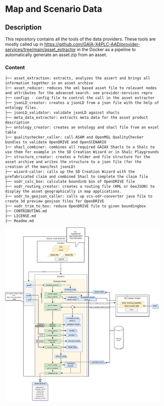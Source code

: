 Map and Scenario Data
====

## Description
This repository contains all the tools of the data providers. These tools are mostly called up in https://github.com/GAIA-X4PLC-AAD/provider-services/tree/main/asset_extractor in the Docker as a pipeline to automatically generate an asset.zip from an asset.


### Content

```
├── asset_extraction: extracts, analyzes the assert and brings all information together in an asset archive
├── asset_reducer: reduces the xml based asset file to relevant nodes and attributes for the advanced search. see provider-services repro
├── configs - config file to control the call in the asset extractor
├── jsonLD_creator: creates a jsonLD from a json file with the help of ontology files.
├── jsonLD_validator: validate jsonLD against shacls
├──	meta_data_extractor: extracts meta data for the asset product description
├──	ontology_creator: creates an ontology and shacl file from an excel table
├── qualitychecker_caller: call ASAM and OpenMSL QualityChecker bundles to validate OpenDRIVE and OpenSCENARIO
├── shacl_combiner: combines all required GAIAX Shacls to a Shalc to use them for example in the SD Creation Wizard or in Shalc Playgrounds
├──	structure_creator: creates a folder and file structure for the asset archive and writes the structure to a json file (for the creation of the manifest jsonLD)
├── wizard-caller: calls up the SD Creation Wizard with the prefabricated claim and combined Shacl to complete the claim file
├── xodr_calc_box: calculate boundinb box of OpenDRIVE file
├── xodr_routing_creator: creates a routing file (KML or GeoJSON) to display the asset geographically in map applications.
├── xodr_to_geojson_caller: calls up vcs-odr-converter java file to create 3d preview geojson files for OpenDRIVE
├── xodr_trim_to_box: reduce OpenDRIVE file to given boundingbox
├── CONTRIBUTING.md
├── LICENSE.md
├── Readme.md
```

![AsssetExtractor process](AssetExtractor_process.png)


